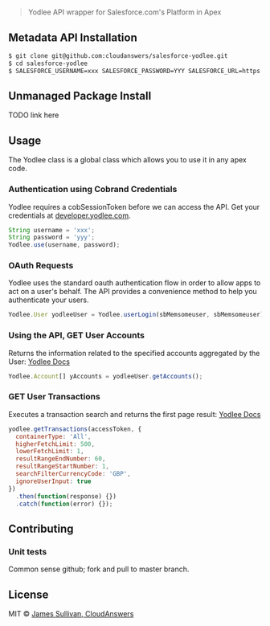 #  

> Yodlee API wrapper for Salesforce.com's Platform in Apex


## Metadata API Installation

```sh
$ git clone git@github.com:cloudanswers/salesforce-yodlee.git
$ cd salesforce-yodlee
$ SALESFORCE_USERNAME=xxx SALESFORCE_PASSWORD=YYY SALESFORCE_URL=https://login.salesforce.com ant deploy
```

## Unmanaged Package Install

TODO link here

## Usage

The Yodlee class is a global class which allows you to use it in any apex code.


### Authentication using Cobrand Credentials
Yodlee requires a cobSessionToken before we can access the API.
Get your credentials at [developer.yodlee.com](https://developer.yodlee.com).

```js
String username = 'xxx';
String password = 'yyy';
Yodlee.use(username, password);

```

### OAuth Requests
Yodlee uses the standard oauth authentication flow in order to allow apps to act on a user's behalf.
The API provides a convenience method to help you authenticate your users.

```js
Yodlee.User yodleeUser = Yodlee.userLogin(sbMemsomeuser, sbMemsomeuser);
```

### Using the API, GET User Accounts

Returns the information related to the specified accounts aggregated by the User:
[Yodlee Docs](https://developer.yodlee.com/Aggregation_API/Aggregation_Services_Guide/Aggregation_REST_API_Reference/getSiteAccounts)

```js
Yodlee.Account[] yAccounts = yodleeUser.getAccounts();
```

### GET User Transactions
Executes a transaction search and returns the first page result:
[Yodlee Docs](https://developer.yodlee.com/Aggregation_API/Aggregation_Services_Guide/Aggregation_REST_API_Reference/executeUserSearchRequest)

```js
yodlee.getTransactions(accessToken, {
  containerType: 'All',
  higherFetchLimit: 500,
  lowerFetchLimit: 1,
  resultRangeEndNumber: 60,
  resultRangeStartNumber: 1,
  searchFilterCurrencyCode: 'GBP',
  ignoreUserInput: true
})
  .then(function(response) {})
  .catch(function(error) {});

```

## Contributing

### Unit tests

Common sense github; fork and pull to master branch.

## License
MIT © [James Sullivan, CloudAnswers](https://www.linkedin.com/in/jamesrsullivan)
